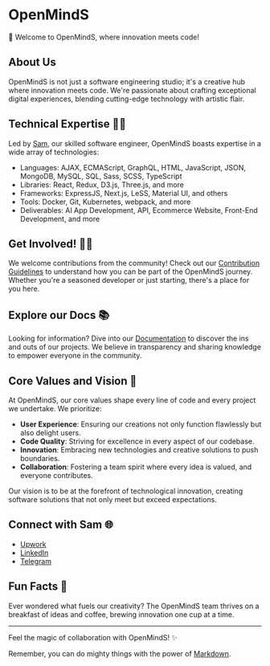 # OpenMindS

🚀 Welcome to OpenMindS, where innovation meets code!

## About Us

OpenMindS is not just a software engineering studio; it's a creative hub where innovation meets code. We're passionate about crafting exceptional digital experiences, blending cutting-edge technology with artistic flair.

## Technical Expertise 👩‍💻

Led by [Sam](https://www.upwork.com/freelancers/~018d93bd54a3dc120f), our skilled software engineer, OpenMindS boasts expertise in a wide array of technologies:

- Languages: AJAX, ECMAScript, GraphQL, HTML, JavaScript, JSON, MongoDB, MySQL, SQL, Sass, SCSS, TypeScript
- Libraries: React, Redux, D3.js, Three.js, and more
- Frameworks: ExpressJS, Next.js, LeSS, Material UI, and others
- Tools: Docker, Git, Kubernetes, webpack, and more
- Deliverables: AI App Development, API, Ecommerce Website, Front-End Development, and more

## Get Involved! 👩‍💻

We welcome contributions from the community! Check out our [Contribution Guidelines](link_to_your_guidelines) to understand how you can be part of the OpenMindS journey. Whether you're a seasoned developer or just starting, there's a place for you here.

## Explore our Docs 📚

Looking for information? Dive into our [Documentation](link_to_your_docs) to discover the ins and outs of our projects. We believe in transparency and sharing knowledge to empower everyone in the community.

## Core Values and Vision 🌟

At OpenMindS, our core values shape every line of code and every project we undertake. We prioritize:

- **User Experience**: Ensuring our creations not only function flawlessly but also delight users.
- **Code Quality**: Striving for excellence in every aspect of our codebase.
- **Innovation**: Embracing new technologies and creative solutions to push boundaries.
- **Collaboration**: Fostering a team spirit where every idea is valued, and everyone contributes.

Our vision is to be at the forefront of technological innovation, creating software solutions that not only meet but exceed expectations.

## Connect with Sam 🌐

- [Upwork](https://www.upwork.com/freelancers/~018d93bd54a3dc120f)
- [LinkedIn](https://www.linkedin.com/in/joncolab/)
- [Telegram](https://joncolab.t.me)

## Fun Facts 🍿

Ever wondered what fuels our creativity? The OpenMindS team thrives on a breakfast of ideas and coffee, brewing innovation one cup at a time.

---

Feel the magic of collaboration with OpenMindS! ✨

Remember, you can do mighty things with the power of [Markdown](https://docs.github.com/github/writing-on-github/getting-started-with-writing-and-formatting-on-github/basic-writing-and-formatting-syntax).
